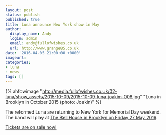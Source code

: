 ```yaml
---
layout: post
status: publish
published: true
title: Luna announce New York show in May
author:
  display_name: Andy
  login: admin
  email: andy@fullofwishes.co.uk
  url: http://www.grange85.co.uk
date: '2016-04-05 21:00:00 +0000'
imageurl: 
categories:
- luna
- news
tags: []
---
```

{% ahfowimage "http://media.fullofwishes.co.uk/02-luna/show_assets/2015-10-09/2015-10-09-luna-joakim-008.jpg" "Luna in Brooklyn in October 2015 (photo: Joakin)" %}
<p class="lead">The reformed Luna are returning to New York for Memorial Day weekend. The band will play at <a href="http://db.fullofwishes.co.uk/luna/shows/2016/2016-05-27-luna-the-bell-house-brooklyn-new-york-ny-usa/">The Bell House in Brooklyn on Friday 27 May 2016</a>.</p>
<p class="lead"><a href="https://www.ticketfly.com/purchase/event/1153103" class="_blank">Tickets are on sale now!</a>
